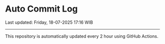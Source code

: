 # Auto Commit Log

Last updated: Friday, 18-07-2025 17:16 WIB

---

This repository is automatically updated every 2 hour using GitHub Actions.
